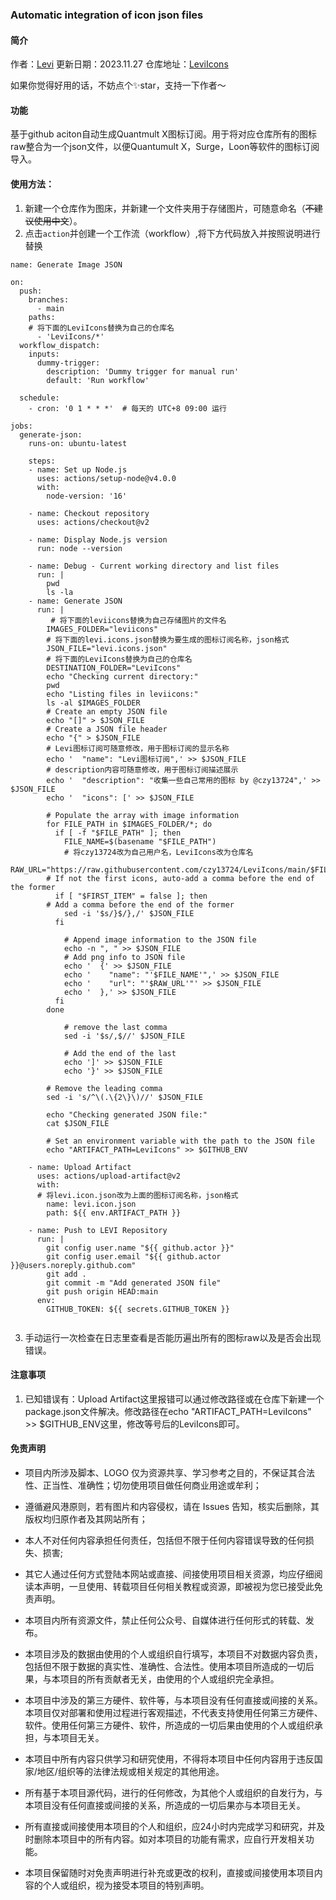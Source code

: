### Automatic integration of icon json files

#### 简介
作者：[Levi](https://github.com/czy13724)
更新日期：2023.11.27
仓库地址：[LeviIcons](https://github.com/czy13724/LeviIcons)

如果你觉得好用的话，不妨点个✨star，支持一下作者～
#### 功能
基于github aciton自动生成Quantmult X图标订阅。用于将对应仓库所有的图标raw整合为一个json文件，以便Quantumult X，Surge，Loon等软件的图标订阅导入。
 #### 使用方法：
1. 新建一个仓库作为图床，并新建一个文件夹用于存储图片，可随意命名（~~不建议使用中文~~）。   
2. 点击`action`并创建一个工作流（workflow）,将下方代码放入并按照说明进行替换
```shell
name: Generate Image JSON

on:
  push:
    branches:
      - main
    paths:
    # 将下面的LeviIcons替换为自己的仓库名
      - 'LeviIcons/*'
  workflow_dispatch:
    inputs:
      dummy-trigger:
        description: 'Dummy trigger for manual run'
        default: 'Run workflow'

  schedule:
    - cron: '0 1 * * *'  # 每天的 UTC+8 09:00 运行

jobs:
  generate-json:
    runs-on: ubuntu-latest

    steps:
    - name: Set up Node.js
      uses: actions/setup-node@v4.0.0
      with:
        node-version: '16'

    - name: Checkout repository
      uses: actions/checkout@v2

    - name: Display Node.js version
      run: node --version

    - name: Debug - Current working directory and list files
      run: |
        pwd
        ls -la
    - name: Generate JSON
      run: |
         # 将下面的leviicons替换为自己存储图片的文件名
        IMAGES_FOLDER="leviicons"
        # 将下面的levi.icons.json替换为要生成的图标订阅名称，json格式
        JSON_FILE="levi.icons.json"
        # 将下面的LeviIcons替换为自己的仓库名
        DESTINATION_FOLDER="LeviIcons"
        echo "Checking current directory:"
        pwd
        echo "Listing files in leviicons:"
        ls -al $IMAGES_FOLDER
        # Create an empty JSON file
        echo "[]" > $JSON_FILE
        # Create a JSON file header
        echo "{" > $JSON_FILE
        # Levi图标订阅可随意修改，用于图标订阅的显示名称
        echo '  "name": "Levi图标订阅",' >> $JSON_FILE
        # description内容可随意修改，用于图标订阅描述展示
        echo '  "description": "收集一些自己常用的图标 by @czy13724",' >> $JSON_FILE
        echo '  "icons": [' >> $JSON_FILE
        
        # Populate the array with image information
        for FILE_PATH in $IMAGES_FOLDER/*; do
          if [ -f "$FILE_PATH" ]; then
            FILE_NAME=$(basename "$FILE_PATH")
            # 将czy13724改为自己用户名，LeviIcons改为仓库名
            RAW_URL="https://raw.githubusercontent.com/czy13724/LeviIcons/main/$FILE_PATH"
        # If not the first icons, auto-add a comma before the end of the former
          if [ "$FIRST_ITEM" = false ]; then
        # Add a comma before the end of the former
            sed -i '$s/}$/},/' $JSON_FILE
          fi
    
            # Append image information to the JSON file
            echo -n ", " >> $JSON_FILE
            # Add png info to JSON file
            echo '  {' >> $JSON_FILE
            echo '    "name": "'$FILE_NAME'",' >> $JSON_FILE
            echo '    "url": "'$RAW_URL'"' >> $JSON_FILE
            echo '  },' >> $JSON_FILE
          fi
        done

            # remove the last comma
            sed -i '$s/,$//' $JSON_FILE

            # Add the end of the last
            echo ']' >> $JSON_FILE
            echo '}' >> $JSON_FILE
            
        # Remove the leading comma
        sed -i 's/^\(.\{2\}\)//' $JSON_FILE

        echo "Checking generated JSON file:"
        cat $JSON_FILE
      
        # Set an environment variable with the path to the JSON file
        echo "ARTIFACT_PATH=LeviIcons" >> $GITHUB_ENV

    - name: Upload Artifact
      uses: actions/upload-artifact@v2
      with:
      # 将levi.icon.json改为上面的图标订阅名称，json格式
        name: levi.icon.json
        path: ${{ env.ARTIFACT_PATH }}

    - name: Push to LEVI Repository
      run: |
        git config user.name "${{ github.actor }}"
        git config user.email "${{ github.actor }}@users.noreply.github.com"
        git add .
        git commit -m "Add generated JSON file"
        git push origin HEAD:main
      env:
        GITHUB_TOKEN: ${{ secrets.GITHUB_TOKEN }}
    
```
3. 手动运行一次检查在日志里查看是否能历遍出所有的图标raw以及是否会出现错误。

#### 注意事项
1. 已知错误有：Upload Artifact这里报错可以通过修改路径或在仓库下新建一个package.json文件解决。修改路径在echo "ARTIFACT_PATH=LeviIcons" >> $GITHUB_ENV这里，修改等号后的LeviIcons即可。

 #### 免责声明
* 项目内所涉及脚本、LOGO 仅为资源共享、学习参考之目的，不保证其合法性、正当性、准确性；切勿使用项目做任何商业用途或牟利；

* 遵循避风港原则，若有图片和内容侵权，请在 Issues 告知，核实后删除，其版权均归原作者及其网站所有；
* 本人不对任何内容承担任何责任，包括但不限于任何内容错误导致的任何损失、损害;
* 其它人通过任何方式登陆本网站或直接、间接使用项目相关资源，均应仔细阅读本声明，一旦使用、转载项目任何相关教程或资源，即被视为您已接受此免责声明。

* 本项目内所有资源文件，禁止任何公众号、自媒体进行任何形式的转载、发布。

* 本项目涉及的数据由使用的个人或组织自行填写，本项目不对数据内容负责，包括但不限于数据的真实性、准确性、合法性。使用本项目所造成的一切后果，与本项目的所有贡献者无关，由使用的个人或组织完全承担。

* 本项目中涉及的第三方硬件、软件等，与本项目没有任何直接或间接的关系。本项目仅对部署和使用过程进行客观描述，不代表支持使用任何第三方硬件、软件。使用任何第三方硬件、软件，所造成的一切后果由使用的个人或组织承担，与本项目无关。

* 本项目中所有内容只供学习和研究使用，不得将本项目中任何内容用于违反国家/地区/组织等的法律法规或相关规定的其他用途。

* 所有基于本项目源代码，进行的任何修改，为其他个人或组织的自发行为，与本项目没有任何直接或间接的关系，所造成的一切后果亦与本项目无关。

* 所有直接或间接使用本项目的个人和组织，应24小时内完成学习和研究，并及时删除本项目中的所有内容。如对本项目的功能有需求，应自行开发相关功能。

* 本项目保留随时对免责声明进行补充或更改的权利，直接或间接使用本项目内容的个人或组织，视为接受本项目的特别声明。
